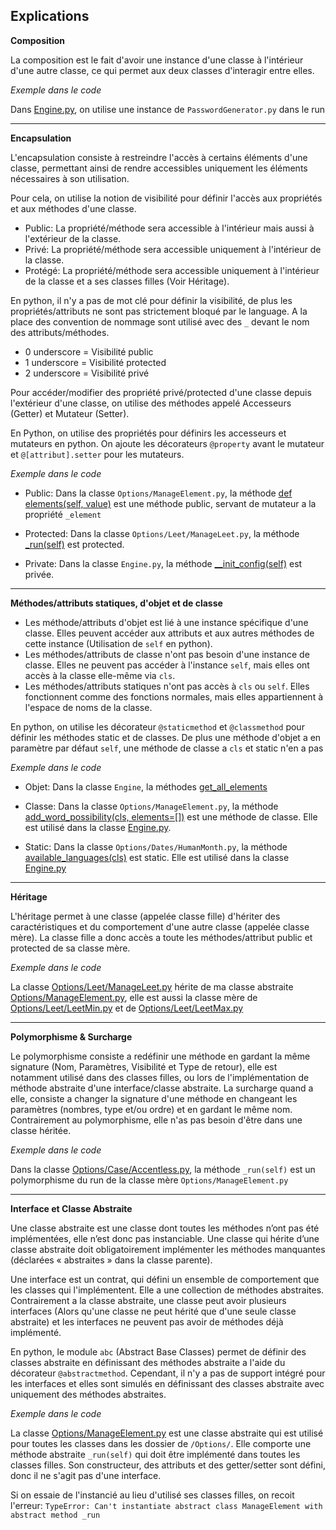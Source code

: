## Explications

**Composition**

La composition est le fait d'avoir une instance d'une classe à l'intérieur d'une autre classe, ce qui permet aux deux classes d'interagir entre elles.

*Exemple dans le code*

Dans [Engine.py](https://github.com/ArthurJeannot/MDS-PasswordGuesser-M1/blob/4c9f5418ecad929d37a8f0f88d0de8e19f5d4a6a/back/Classes/Engine.py#L22), on utilise une instance de `PasswordGenerator.py` dans le run

---------------

**Encapsulation**

L'encapsulation consiste à restreindre l'accès à certains éléments d'une classe, permettant ainsi de rendre accessibles uniquement les éléments nécessaires à son utilisation.

Pour cela, on utilise la notion de visibilité pour définir l'accès aux propriétés et aux méthodes d'une classe.
- Public: La propriété/méthode sera accessible à l'intérieur mais aussi à l'extérieur de la classe.
- Privé: La propriété/méthode sera accessible uniquement à l'intérieur de la classe.
- Protégé: La propriété/méthode sera accessible uniquement à l'intérieur de la classe et a ses classes filles (Voir Héritage).

En python, il n'y a pas de mot clé pour définir la visibilité, de plus les propriétés/attributs ne sont pas strictement bloqué par le language. A la place des convention de nommage sont utilisé avec des `_` devant le nom des attributs/méthodes.
- 0 underscore = Visibilité public
- 1 underscore = Visibilité protected
- 2 underscore = Visibilité privé

Pour accéder/modifier des propriété privé/protected d'une classe depuis l'extérieur d'une classe, on utilise des méthodes appelé Accesseurs (Getter) et Mutateur (Setter).

En Python, on utilise des propriétés pour définirs les accesseurs et mutateurs en python. On ajoute les décorateurs `@property` avant le mutateur et `@[attribut].setter` pour les mutateurs.

*Exemple dans le code*

- Public: Dans la classe `Options/ManageElement.py`, la méthode [def elements(self, value)](https://github.com/ArthurJeannot/MDS-PasswordGuesser-M1/blob/4c9f5418ecad929d37a8f0f88d0de8e19f5d4a6a/back/Classes/Options/ManageElement.py#L22) est une méthode public, servant de mutateur a la propriété `_element`

- Protected: Dans la classe `Options/Leet/ManageLeet.py`, la méthode [_run(self)](https://github.com/ArthurJeannot/MDS-PasswordGuesser-M1/blob/4c9f5418ecad929d37a8f0f88d0de8e19f5d4a6a/back/Classes/Options/Leet/ManageLeet.py#L8) est protected.

- Private: Dans la classe `Engine.py`, la méthode [__init_config(self)](https://github.com/ArthurJeannot/MDS-PasswordGuesser-M1/blob/4c9f5418ecad929d37a8f0f88d0de8e19f5d4a6a/back/Classes/Engine.py#L58) est privée.

---------------
**Méthodes/attributs statiques, d'objet et de classe**

- Les méthode/attributs d'objet est lié à une instance spécifique d'une classe. Elles peuvent accéder aux attributs et aux autres méthodes de cette instance (Utilisation de `self` en python).
- Les méthodes/attributs de classe n'ont pas besoin d'une instance de classe. Elles ne peuvent pas accéder à l'instance `self`, mais elles ont accès à la classe elle-même via `cls`.
- Les méthodes/attributs statiques n'ont pas accès à `cls` ou `self`. Elles fonctionnent comme des fonctions normales, mais elles appartiennent à l'espace de noms de la classe.

En python, on utilise les décorateur `@staticmethod` et `@classmethod` pour définir les méthodes static et de classes. De plus une méthode d'objet a en paramètre par défaut `self`, une méthode de classe a `cls` et static n'en a pas

*Exemple dans le code*

- Objet: Dans la classe `Engine`, la méthodes [get_all_elements](https://github.com/ArthurJeannot/MDS-PasswordGuesser-M1/blob/4c9f5418ecad929d37a8f0f88d0de8e19f5d4a6a/back/Classes/Engine.py#L27)

- Classe: Dans la classe `Options/ManageElement.py`, la méthode [add_word_possibility(cls, elements=[])](https://github.com/ArthurJeannot/MDS-PasswordGuesser-M1/blob/4c9f5418ecad929d37a8f0f88d0de8e19f5d4a6a/back/Classes/Options/ManageElement.py#L12) est une méthode de classe. Elle est utilisé dans la classe [Engine.py](https://github.com/ArthurJeannot/MDS-PasswordGuesser-M1/blob/4c9f5418ecad929d37a8f0f88d0de8e19f5d4a6a/back/Classes/Engine.py#L34).

- Static: Dans la classe `Options/Dates/HumanMonth.py`, la méthode [available_languages(cls)](https://github.com/ArthurJeannot/MDS-PasswordGuesser-M1/blob/main/back/Classes/Options/Dates/HumanMonth.py#L59) est static. Elle est utilisé dans la classe [Engine.py](https://github.com/ArthurJeannot/MDS-PasswordGuesser-M1/blob/4c9f5418ecad929d37a8f0f88d0de8e19f5d4a6a/back/Classes/Engine.py#L67)

---------------

**Héritage**

L'héritage permet à une classe (appelée classe fille) d'hériter des caractéristiques et du comportement d'une autre classe (appelée classe mère). La classe fille a donc accès a toute les méthodes/attribut public et protected de sa classe mère.

*Exemple dans le code*

La classe [Options/Leet/ManageLeet.py](https://github.com/ArthurJeannot/MDS-PasswordGuesser-M1/blob/4c9f5418ecad929d37a8f0f88d0de8e19f5d4a6a/back/Classes/Options/Leet/ManageLeet.py) hérite de ma classe abstraite [Options/ManageElement.py](https://github.com/ArthurJeannot/MDS-PasswordGuesser-M1/blob/4c9f5418ecad929d37a8f0f88d0de8e19f5d4a6a/back/Classes/Options/ManageElement.py), elle est aussi la classe mère de [Options/Leet/LeetMin.py](https://github.com/ArthurJeannot/MDS-PasswordGuesser-M1/blob/4c9f5418ecad929d37a8f0f88d0de8e19f5d4a6a/back/Classes/Options/Leet/LeetMin.py) et de [Options/Leet/LeetMax.py](https://github.com/ArthurJeannot/MDS-PasswordGuesser-M1/blob/4c9f5418ecad929d37a8f0f88d0de8e19f5d4a6a/back/Classes/Options/Leet/LeetMax.py)

---------------

**Polymorphisme & Surcharge**

Le polymorphisme consiste a redéfinir une méthode en gardant la même signature (Nom, Paramètres, Visibilité et Type de retour), elle est notamment utilisé dans des classes filles, ou lors de l'implémentation de méthode abstraite d'une interface/classe abstraite.
La surcharge quand a elle, consiste a changer la signature d'une méthode en changeant les paramètres (nombres, type et/ou ordre) et en gardant le même nom. Contrairement au polymorphisme, elle n'as pas besoin d'être dans une classe héritée.

*Exemple dans le code*

Dans la classe [Options/Case/Accentless.py](https://github.com/ArthurJeannot/MDS-PasswordGuesser-M1/blob/4c9f5418ecad929d37a8f0f88d0de8e19f5d4a6a/back/Classes/Options/Case/Accentless.py#L8), la méthode `_run(self)` est un polymorphisme du run de la classe mère `Options/ManageElement.py`

---------------

**Interface et Classe Abstraite**

Une classe abstraite est une classe dont toutes les méthodes n’ont pas été implémentées, elle n’est donc pas instanciable. Une classe qui hérite d’une classe abstraite doit obligatoirement implémenter les méthodes manquantes (déclarées « abstraites » dans la classe parente).

Une interface est un contrat, qui défini un ensemble de comportement que les classes qui l'implémentent. Elle a une collection de méthodes abstraites. Contrairement a la classe abstraite, une classe peut avoir plusieurs interfaces (Alors qu'une classe ne peut hérité que d'une seule classe abstraite) et les interfaces ne peuvent pas avoir de méthodes déjà implémenté.

En python, le module `abc` (Abstract Base Classes) permet de définir des classes abstraite en définissant des méthodes abstraite a l'aide du décorateur `@abstractmethod`. Cependant, il n'y a pas de support intégré pour les interfaces et elles sont simulés en définissant des classes abstraite avec uniquement des méthodes abstraites.

*Exemple dans le code*

La classe [Options/ManageElement.py](https://github.com/ArthurJeannot/MDS-PasswordGuesser-M1/blob/4c9f5418ecad929d37a8f0f88d0de8e19f5d4a6a/back/Classes/Options/ManageElement.py) est une classe abstraite qui est utilisé pour toutes les classes dans les dossier de `/Options/`.
Elle comporte une méthode abstraite `_run(self)` qui doit être implémenté dans toutes les classes filles. Son constructeur, des attributs et des getter/setter sont défini, donc il ne s'agit pas d'une interface.

Si on essaie de l'instancié au lieu d'utilisé ses classes filles, on recoit l'erreur: `TypeError: Can't instantiate abstract class ManageElement with abstract method _run`